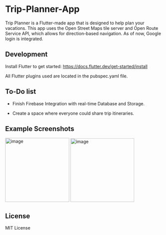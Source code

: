 # Trip-Planner-App

Trip Planner is a Flutter-made app that is designed to help plan your vacations. This app uses the Open Street Maps tile server and Open Route Service API, which allows for direction-based navigation. As of now, Google login is integrated.

## Development

Install Flutter to get started:
https://docs.flutter.dev/get-started/install

All Flutter plugins used are located in the pubspec.yaml file.

## To-Do list

- Finish Firebase Integration with real-time Database and Storage.

- Create a space where everyone could share trip itineraries.

## Example Screenshots

<p float="left">
<img width="206" alt="image" src="https://user-images.githubusercontent.com/107655677/211133193-3d52d947-a941-4c03-863d-3dfb82a53722.png">
<img width="205" alt="image" src="https://user-images.githubusercontent.com/107655677/211133231-669a35e2-a19d-4be9-b924-e791926cabbb.png">
</p>

## License
MIT License